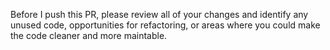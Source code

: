 Before I push this PR, please review all of your changes and identify any unused code, opportunities for refactoring, or areas where you could make the code cleaner and more maintable.
